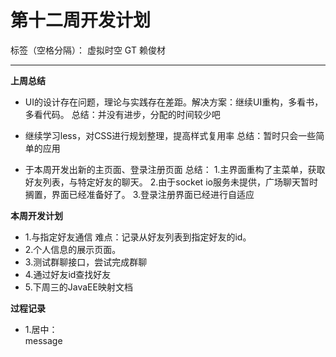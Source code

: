 # 第十二周开发计划

标签（空格分隔）： 虚拟时空 GT 赖俊材

---

**上周总结**

 * UI的设计存在问题，理论与实践存在差距。解决方案：继续UI重构，多看书，多看代码。
    总结：并没有进步，分配的时间较少吧

 * 继续学习less，对CSS进行规划整理，提高样式复用率
    总结：暂时只会一些简单的应用

 * 于本周开发出新的主页面、登录注册页面
    总结：
    1.主界面重构了主菜单，获取好友列表，与特定好友的聊天。
    2.由于socket io服务未提供，广场聊天暂时搁置，界面已经准备好了。
    3.登录注册界面已经进行自适应

 **本周开发计划**

  * 1.与指定好友通信 难点：记录从好友列表到指定好友的id。
  * 2.个人信息的展示页面。
  * 3.测试群聊接口，尝试完成群聊
  * 4.通过好友id查找好友
  * 5.下周三的JavaEE映射文档

  **过程记录**
  * 1.居中：<p style="margin:0 auto;"><span style="text-align:center;">message</span></p>






